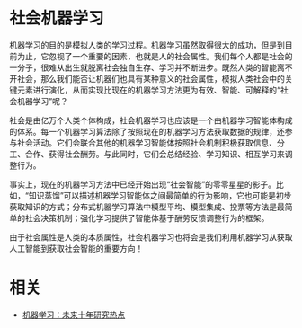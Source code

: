 
# 社会机器学习

机器学习的目的是模拟人类的学习过程。机器学习虽然取得很大的成功，但是到目前为止，它忽视了一个重要的因素，也就是人的社会属性。我们每个人都是社会的一分子，很难从出生就脱离社会独自生存、学习并不断进步。既然人类的智能离不开社会，那么我们能否让机器们也具有某种意义的社会属性，模拟人类社会中的关键元素进行演化，从而实现比现在的机器学习方法更为有效、智能、可解释的“社会机器学习”呢？

社会是由亿万个人类个体构成，社会机器学习也应该是一个由机器学习智能体构成的体系。每一个机器学习算法除了按照现在的机器学习方法获取数据的规律，还参与社会活动。它们会联合其他的机器学习智能体按照社会机制积极获取信息、分工、合作、获得社会酬劳。与此同时，它们会总结经验、学习知识、相互学习来调整行为。

事实上，现在的机器学习方法中已经开始出现“社会智能”的零零星星的影子。比如，“知识蒸馏”可以描述机器学习智能体之间最简单的行为影响，它也可能是初步获取知识的方式；分布式机器学习算法中模型平均、模型集成、投票等方法是最简单的社会决策机制；强化学习提供了智能体基于酬劳反馈调整行为的框架。

由于社会属性是人类的本质属性，社会机器学习也将会是我们利用机器学习从获取人工智能到获取社会智能的重要方向！


# 相关

- [机器学习：未来十年研究热点](https://www.msra.cn/zh-cn/news/executivebylines/tech-bylines-machine-learning)
